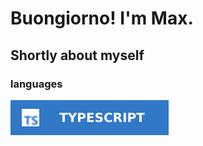 # Buongiorno! I'm Max.

## Shortly about myself

### languages
![typescript](https://github.com/theshortman/theshortman/blob/main/assets/typescript-bage.svg)
